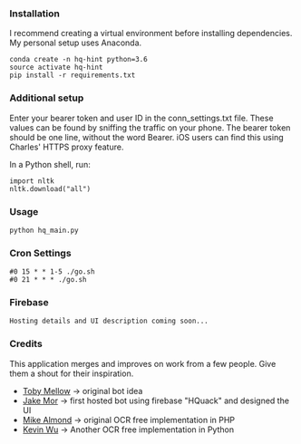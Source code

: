 ### Installation
I recommend creating a virtual environment before installing dependencies. 
My personal setup uses Anaconda.
```
conda create -n hq-hint python=3.6
source activate hq-hint
pip install -r requirements.txt
```
### Additional setup
Enter your bearer token and user ID in the conn_settings.txt file.
These values can be found by sniffing the traffic on your phone.
The bearer token should be one line, without the word Bearer.
iOS users can find this using Charles' HTTPS proxy feature.

In a Python shell, run:
```
import nltk
nltk.download("all")
```

### Usage
```
python hq_main.py
```

### Cron Settings
```
#0 15 * * 1-5 ./go.sh
#0 21 * * * ./go.sh
```

### Firebase
```
Hosting details and UI description coming soon...
```

### Credits
This application merges and improves on work from a few people. Give them a shout for their inspiration.
* [Toby Mellow](https://medium.com/@tobymellor/hq-trivia-using-bots-to-win-money-from-online-game-shows-ce2a1b11828b) 
-> original bot idea
* [Jake Mor](https://medium.com/@jakemor/hquack-my-public-hq-trivia-bot-is-shutting-down-5d9fcdbc9f6e)
    -> first hosted bot using firebase "HQuack" and designed the UI
* [Mike Almond](https://github.com/mikealmond)
    -> original OCR free implementation in PHP
* [Kevin Wu](https://github.com/Exaphis/HackQ-Trivia)
    -> Another OCR free implementation in Python